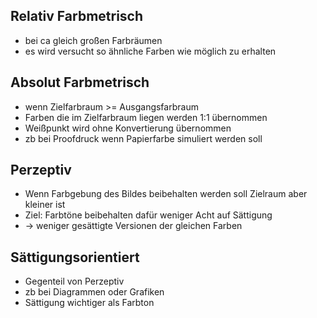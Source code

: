 
## Relativ Farbmetrisch
- bei ca gleich großen Farbräumen
- es wird versucht so ähnliche Farben wie möglich zu erhalten

## Absolut Farbmetrisch
- wenn Zielfarbraum >= Ausgangsfarbraum
- Farben die im Zielfarbraum liegen werden 1:1 übernommen
- Weißpunkt wird ohne Konvertierung übernommen
- zb bei Proofdruck wenn Papierfarbe simuliert werden soll

## Perzeptiv
- Wenn Farbgebung des Bildes beibehalten werden soll Zielraum aber kleiner ist
- Ziel: Farbtöne beibehalten dafür weniger Acht auf Sättigung
- -> weniger gesättigte Versionen der gleichen Farben

## Sättigungsorientiert
- Gegenteil von Perzeptiv
- zb bei Diagrammen oder Grafiken
- Sättigung wichtiger als Farbton

